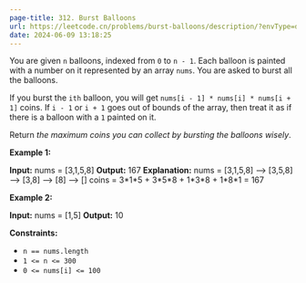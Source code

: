 ```yaml
---
page-title: 312. Burst Balloons
url: https://leetcode.cn/problems/burst-balloons/description/?envType=daily-question&envId=2024-06-09
date: 2024-06-09 13:18:25
---
```

You are given `n` balloons, indexed from `0` to `n - 1`. Each balloon is painted with a number on it represented by an array `nums`. You are asked to burst all the balloons.

If you burst the `ith` balloon, you will get `nums[i - 1] * nums[i] * nums[i + 1]` coins. If `i - 1` or `i + 1` goes out of bounds of the array, then treat it as if there is a balloon with a `1` painted on it.

Return *the maximum coins you can collect by bursting the balloons wisely*.

**Example 1:**

**Input:** nums = \[3,1,5,8\]
**Output:** 167
**Explanation:**
nums = \[3,1,5,8\] --> \[3,5,8\] --> \[3,8\] --> \[8\] --> \[\]
coins =  3\*1\*5    +   3\*5\*8   +  1\*3\*8  + 1\*8\*1 = 167

**Example 2:**

**Input:** nums = \[1,5\]
**Output:** 10

**Constraints:**

-   `n == nums.length`
-   `1 <= n <= 300`
-   `0 <= nums[i] <= 100`